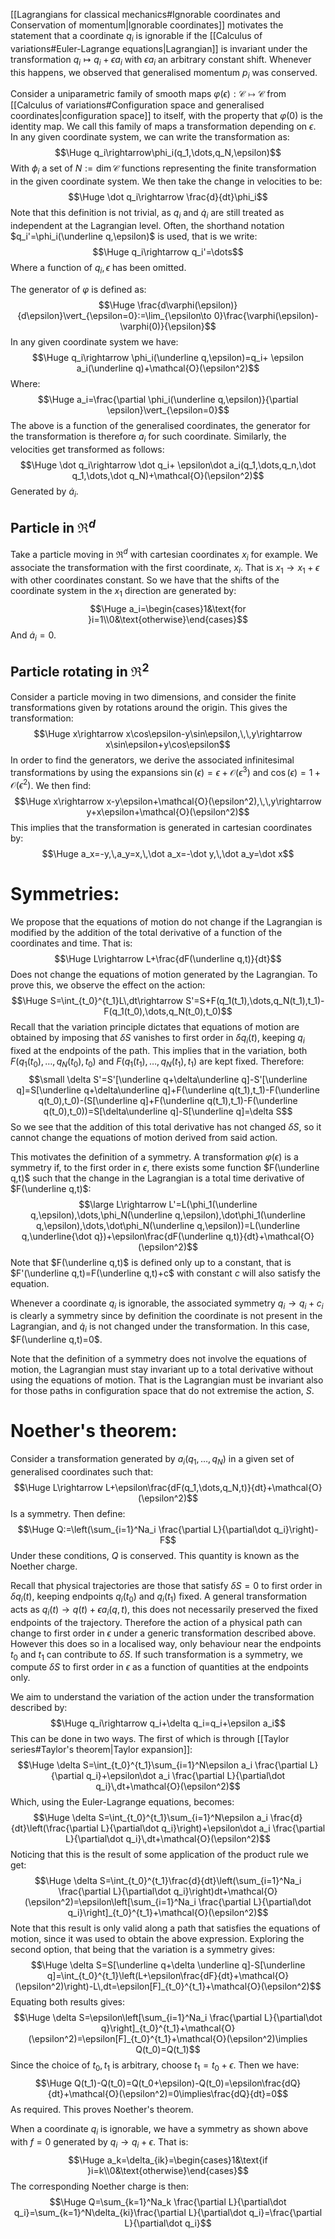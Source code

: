 
[[Lagrangians for classical mechanics#Ignorable coordinates and Conservation of momentum|Ignorable coordinates]] motivates the statement that a coordinate $q_i$ is ignorable if the [[Calculus of variations#Euler-Lagrange equations|Lagrangian]] is invariant under the transformation $q_i\mapsto q_i+\epsilon a_i$ with $\epsilon a_i$ an arbitrary constant shift. Whenever this happens, we observed that generalised momentum $p_i$ was conserved.

Consider a uniparametric family of smooth maps $\varphi(\epsilon):\mathcal{C}\mapsto\mathcal{C}$ from [[Calculus of variations#Configuration space and generalised coordinates|configuration space]] to itself, with the property that $\varphi(0)$ is the identity map. We call this family of maps a transformation depending on $\epsilon$. In any given coordinate system, we can write the transformation as:$$\Huge q_i\rightarrow\phi_i(q_1,\dots,q_N,\epsilon)$$With $\phi_i$ a set of $N:=\dim\mathcal{C}$ functions representing the finite transformation in the given coordinate system. We then take the change in velocities to be:$$\Huge \dot q_i\rightarrow \frac{d}{dt}\phi_i$$Note that this definition is not trivial, as $q_i$ and $\dot q_i$ are still treated as independent at the Lagrangian level. Often, the shorthand notation $q_i'=\phi_i(\underline q,\epsilon)$ is used, that is we write:$$\Huge q_i\rightarrow q_i'=\dots$$Where a function of $q_i,\epsilon$ has been omitted. 

The generator of $\varphi$ is defined as:$$\Huge \frac{d\varphi(\epsilon)}{d\epsilon}\vert_{\epsilon=0}:=\lim_{\epsilon\to 0}\frac{\varphi(\epsilon)-\varphi(0)}{\epsilon}$$In any given coordinate system we have:$$\Huge q_i\rightarrow \phi_i(\underline q,\epsilon)=q_i+ \epsilon a_i(\underline q)+\mathcal{O}(\epsilon^2)$$Where:$$\Huge a_i=\frac{\partial \phi_i(\underline q,\epsilon)}{\partial \epsilon}\vert_{\epsilon=0}$$The above is a function of the generalised coordinates, the generator for the transformation is therefore $a_i$ for such coordinate. Similarly, the velocities get transformed as follows:$$\Huge \dot q_i\rightarrow \dot q_i+ \epsilon\dot a_i(q_1,\dots,q_n,\dot q_1,\dots,\dot q_N)+\mathcal{O}(\epsilon^2)$$Generated by $\dot a_i$.


## Particle in $\Re^d$
Take a particle moving in $\Re^d$ with cartesian coordinates $x_i$ for example. We associate the transformation with the first coordinate, $x_i$. That is $x_1\rightarrow x_1+\epsilon$ with other coordinates constant. So we have that the shifts of the coordinate system in the $x_1$ direction are generated by:$$\Huge a_i=\begin{cases}1&\text{for }i=1\\0&\text{otherwise}\end{cases}$$And $\dot a_i=0$. 

## Particle rotating in $\Re^2$
Consider a particle moving in two dimensions, and consider the finite transformations given by rotations around the origin. This gives the transformation:$$\Huge x\rightarrow x\cos\epsilon-y\sin\epsilon,\,\,y\rightarrow x\sin\epsilon+y\cos\epsilon$$In order to find the generators, we derive the associated infinitesimal transformations by using the expansions $\sin(\epsilon)=\epsilon+\mathcal{O}(\epsilon^3)$ and $\cos(\epsilon)=1+\mathcal{O}(\epsilon^2)$. We then find:$$\Huge x\rightarrow x-y\epsilon+\mathcal{O}(\epsilon^2),\,\,y\rightarrow y+x\epsilon+\mathcal{O}(\epsilon^2)$$This implies that the transformation is generated in cartesian coordinates by:$$\Huge a_x=-y,\,a_y=x,\,\dot a_x=-\dot y,\,\dot a_y=\dot x$$

# Symmetries:

We propose that the equations of motion do not change if the Lagrangian is modified by the addition of the total derivative of a function of the coordinates and time. That is:$$\Huge L\rightarrow L+\frac{dF(\underline q,t)}{dt}$$Does not change the equations of motion generated by the Lagrangian. To prove this, we observe the effect on the action:$$\Huge S=\int_{t_0}^{t_1}L\,dt\rightarrow S'=S+F(q_1(t_1),\dots,q_N(t_1),t_1)-F(q_1(t_0),\dots,q_N(t_0),t_0)$$Recall that the variation principle dictates that equations of motion are obtained by imposing that $\delta S$ vanishes to first order in $\delta q_i(t)$, keeping $q_i$ fixed at the endpoints of the path. This implies that in the variation, both $F(q_1(t_0),\dots,q_N(t_0),t_0)$ and $F(q_1(t_1),\dots,q_N(t_1),t_1)$ are kept fixed. Therefore:$$\small \delta S'=S'[\underline q+\delta\underline q]-S'[\underline q]=S[\underline q+\delta\underline q]+F(\underline q(t_1),t_1)-F(\underline q(t_0),t_0)-(S[\underline q]+F(\underline q(t_1),t_1)-F(\underline q(t_0),t_0))=S[\delta\underline q]-S[\underline q]=\delta S$$So we see that the addition of this total derivative has not changed $\delta S$, so it cannot change the equations of motion derived from said action. 

This motivates the definition of a symmetry. A transformation $\varphi(\epsilon)$ is a symmetry if, to the first order in $\epsilon$, there exists some function $F(\underline q,t)$ such that the change in the Lagrangian is a total time derivative of $F(\underline q,t)$:$$\large L\rightarrow L'=L(\phi_1(\underline q,\epsilon),\dots,\phi_N(\underline q,\epsilon),\dot\phi_1(\underline q,\epsilon),\dots,\dot\phi_N(\underline q,\epsilon))=L(\underline q,\underline{\dot q})+\epsilon\frac{dF(\underline q,t)}{dt}+\mathcal{O}(\epsilon^2)$$Note that $F(\underline q,t)$ is defined only up to a constant, that is $F'(\underline q,t)=F(\underline q,t)+c$ with constant $c$ will also satisfy the equation.

Whenever a coordinate $q_i$ is ignorable, the associated symmetry $q_i\rightarrow q_i+c_i$ is clearly a symmetry since by definition the coordinate is not present in the Lagrangian, and $\dot q_i$ is not changed under the transformation. In this case, $F(\underline q,t)=0$.

Note that the definition of a symmetry does not involve the equations of motion, the Lagrangian must stay invariant up to a total derivative without using the equations of motion. That is the Lagrangian must be invariant also for those paths in configuration space that do not extremise the action, $S$. 

# Noether's theorem:

Consider a transformation generated by $a_i(q_1,\dots,q_N)$ in a given set of generalised coordinates such that:$$\Huge L\rightarrow L+\epsilon\frac{dF(q_1,\dots,q_N,t)}{dt}+\mathcal{O}(\epsilon^2)$$Is a symmetry. Then define:$$\Huge Q:=\left(\sum_{i=1}^Na_i \frac{\partial L}{\partial\dot q_i}\right)-F$$Under these conditions, $Q$ is conserved. This quantity is known as the Noether charge.

Recall that physical trajectories are those that satisfy $\delta S=0$ to first order in $\delta q_i(t)$, keeping endpoints $q_i(t_0)$ and $q_i(t_1)$ fixed. A general transformation acts as $q_i(t)\rightarrow q(t)+\epsilon a_i(q,t)$, this does not necessarily preserved the fixed endpoints of the trajectory. Therefore the action of a physical path can change to first order in $\epsilon$ under a generic transformation described above. However this does so in a localised way, only behaviour near the endpoints $t_0$ and $t_1$ can contribute to $\delta S$. If such transformation is a symmetry, we compute $\delta S$ to first order in $\epsilon$ as a function of quantities at the endpoints only. 

We aim to understand the variation of the action under the transformation described by:$$\Huge q_i\rightarrow q_i+\delta q_i=q_i+\epsilon a_i$$This can be done in two ways. The first of which is through [[Taylor series#Taylor's theorem|Taylor expansion]]:$$\Huge \delta S=\int_{t_0}^{t_1}\sum_{i=1}^N\epsilon a_i \frac{\partial L}{\partial q_i}+\epsilon\dot a_i \frac{\partial L}{\partial\dot q_i}\,dt+\mathcal{O}(\epsilon^2)$$Which, using the Euler-Lagrange equations, becomes:$$\Huge \delta S=\int_{t_0}^{t_1}\sum_{i=1}^N\epsilon a_i \frac{d}{dt}\left(\frac{\partial L}{\partial\dot q_i}\right)+\epsilon\dot a_i \frac{\partial L}{\partial\dot q_i}\,dt+\mathcal{O}(\epsilon^2)$$Noticing that this is the result of some application of the product rule we get:$$\Huge \delta S=\int_{t_0}^{t_1}\frac{d}{dt}\left(\sum_{i=1}^Na_i \frac{\partial L}{\partial\dot q_i}\right)dt+\mathcal{O}(\epsilon^2)=\epsilon\left[\sum_{i=1}^Na_i \frac{\partial L}{\partial\dot q_i}\right]_{t_0}^{t_1}+\mathcal{O}(\epsilon^2)$$Note that this result is only valid along a path that satisfies the equations of motion, since it was used to obtain the above expression. Exploring the second option, that being that the variation is a symmetry gives:$$\Huge \delta S=S[\underline q+\delta \underline q]-S[\underline q]=\int_{t_0}^{t_1}\left(L+\epsilon\frac{dF}{dt}+\mathcal{O}(\epsilon^2)\right)-L\,dt=\epsilon[F]_{t_0}^{t_1}+\mathcal{O}(\epsilon^2)$$Equating both results gives:$$\Huge \delta S=\epsilon\left[\sum_{i=1}^Na_i \frac{\partial L}{\partial\dot q}\right]_{t_0}^{t_1}+\mathcal{O}(\epsilon^2)=\epsilon[F]_{t_0}^{t_1}+\mathcal{O}(\epsilon^2)\implies Q(t_0)=Q(t_1)$$Since the choice of $t_0,t_1$ is arbitrary, choose $t_1=t_0+\epsilon$. Then we have:$$\Huge Q(t_1)-Q(t_0)=Q(t_0+\epsilon)-Q(t_0)=\epsilon\frac{dQ}{dt}+\mathcal{O}(\epsilon^2)=0\implies\frac{dQ}{dt}=0$$As required. This proves Noether's theorem. 

When a coordinate $q_i$ is ignorable, we have a symmetry as shown above with $f=0$ generated by $q_i\rightarrow q_i+\epsilon$. That is:$$\Huge a_k=\delta_{ik}=\begin{cases}1&\text{if }i=k\\0&\text{otherwise}\end{cases}$$The corresponding Noether charge is then:$$\Huge Q=\sum_{k=1}^Na_k \frac{\partial L}{\partial\dot q_i}=\sum_{k=1}^N\delta_{ki}\frac{\partial L}{\partial\dot q_i}=\frac{\partial L}{\partial\dot q_i}$$